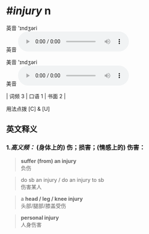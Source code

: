 # ***\#injury*** n
英音 'ɪndʒəri  
英音
<audio src="./media/injury-B.aac" controls="controls"></audio>

美音 'ɪndʒəri  
美音
<audio src="./media/injury.aac" controls="controls"></audio>



| 词频 3 | 口语 1 | 书面 2 |  

用法点拨  [C] & [U]

英文释义
---
### 1.*高义频：* **(身体上的) 伤；损害；(情感上的) 伤害：**  

 > **suffer (from) an injury**  
 > 负伤    

 > do sb an injury / do an injury to sb  
 > 伤害某人    

 > a **head / leg / knee injury**   
 > 头部/腿部/膝盖受伤    

 > **personal injury**  
 > 人身伤害    


